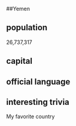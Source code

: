 ##Yemen
## population
26,737,317

## capital

 
## official language


## interesting trivia
My favorite country



